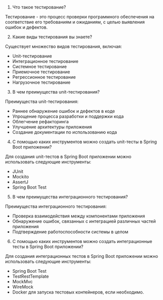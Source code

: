1. Что такое тестирование?

Тестирование - это процесс проверки программного обеспечения на соответствие его требованиям и ожиданиям, с целью выявления ошибок и дефектов.

2. Какие виды тестирования вы знаете?

Существует множество видов тестирования, включая:
- Unit-тестирование
- Интеграционное тестирование
- Системное тестирование
- Приемочное тестирование
- Регрессионное тестирование
- Нагрузочное тестирование

3. В чем преимущества unit-тестирования?

Преимущества unit-тестирования:
- Раннее обнаружение ошибок и дефектов в коде
- Упрощение процесса разработки и поддержки кода
- Облегчение рефакторинга
- Улучшение архитектуры приложения
- Создание документации по использованию кода

4. С помощью каких инструментов можно создать unit-тесты в Spring Boot приложении?

Для создания unit-тестов в Spring Boot приложении можно использовать следующие инструменты:
- JUnit
- Mockito
- AssertJ
- Spring Boot Test

5. В чем преимущества интеграционного тестирования?

Преимущества интеграционного тестирования:
- Проверка взаимодействия между компонентами приложения
- Обнаружение ошибок, связанных с интеграцией различных частей приложения
- Подтверждение работоспособности системы в целом

6. С помощью каких инструментов можно создать интеграционные тесты в Spring Boot приложении?

Для создания интеграционных тестов в Spring Boot приложении можно использовать следующие инструменты:
- Spring Boot Test
- TestRestTemplate
- MockMvc
- WireMock
- Docker для запуска тестовых контейнеров, если необходимо.